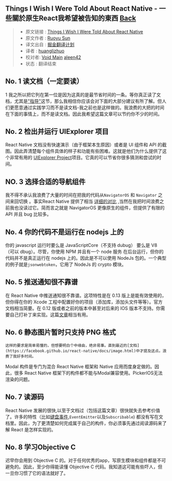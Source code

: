 ## Things I Wish I Were Told About React Native - 一些關於原生React我希望被告知的東西 [**Back**](./../translation.md)

> * 原文链接 : [Things I Wish I Were Told About React Native](http://ruoyusun.com/2015/11/01/things-i-wish-i-were-told-about-react-native.html)
> * 原文作者 : [Ruoyu Sun](https://twitter.com/insraq)
> * 译文出自 : [掘金翻译计划](https://github.com/xitu/gold-miner)
> * 译者 : [huanglizhuo](https://github.com/huanglizhuo) 
> * 校对者: [Void Main](https://github.com/void-main)  [aleen42](https://github.com/aleen42) 
> * 状态 :  翻译结束

## No. 1 读文档（一定要读）
  1   我之所以把它列在第一位是因为这真的是最节省时间的一条。等你真正读了文档，尤其是["指导"](https://facebook.github.io/react-native/docs/style.html#content)这节，那么我相信你应该会对下面的大部分建议有所了解。但人们更愿意通过实践学习而不是读文档-我之前也是这样做的。我浪费的大把的时间在下面的事情上，而不是读文档。因此我希望这篇文章可以节约你不少的时间。

## No. 2 检出并运行 UIExplorer  项目

  React Native 文档没有快速演示（由于框架本生原因）或者是 UI 组件和 API 的截图。因此弄清楚每个组件具体的样子和功能有些困难。这就是他们为什么提供了这个非常有用的 [UIExplorer Project](https://github.com/facebook/react-native/tree/master/Examples/UIExplorer)项目。它真的可以节省你很多猜测和尝试的时间。

## NO. 3 选择合适的导航组件

  我不得不承认我浪费了大量的时间在把我的代码从`NavigatorOS` 和  `Navigator` 之间来回切换 。事实React Native 提供了相当 [ 详细的对比](https://facebook.github.io/react-native/docs/navigator-comparison.html) ,当然在我把时间浪费之前我也没读过它。简而言之就是 NavigatorOS 更像原生的组件，但提供了有限的 API 并且 bug 比较多。

## No. 4 你的代码不是运行在 nodejs 上的

  你的 javascript 运行时要么是 JavaScriptCore（不支持 dubug） 要么是 V8 （可以 dbug）。尽管，你使用 NPM 并且有一个 node 服务 在后台运行，但你的代码并不是真正运行在 nodejs 上的。因此是不可以使用 NodeJs 包的。一个典型的例子就是`jsonwebtoken`，它用了 NodeJs 的 crypto 模块。

## No. 5 推送通知很不靠谱

  在 React Native 中推送通知很不靠谱。这项特性是在 0.13 版上是能有效使用的，但你得在你的 Xcode 工程中配置好你的项目（添加库，添加头文件等等）。官方文档相当简要。在 0.12 版或者之前的版本中甚至对后来的 IOS  版本不支持。你需要自己打补丁来实现。这篇[文章](https://medium.com/@DannyvanderJagt/how-to-use-push-notifications-in-react-native-41e8b14aadae#.66tv809um)相当有用。

## No. 6 静态图片暂时只支持 PNG 格式
	
	这样的要求是简单易懂的，但想要明白个中缘由，绝非易事。直到最近的[文档](https://facebook.github.io/react-native/docs/image.html)中才提及这点。浪费了我好多时间。
  
  Modal 构件是专门为混合 React Native 框架和 Native 应用而度身定做的。因此，很多 React Native 框架下的构件都不能与Modal兼容使用。PickerIOS无法渲染的问题。

## No. 7 读源码

  React Native 发展的很快,以至于文档过（包括这篇文章）很快就失去参考价值了。许多的特性（比如[键盘事件](https://github.com/facebook/react-native/blob/master/React/Base/RCTKeyboardObserver.m),`EventEmitter`以及`Subscribable`) 都没有写在文档里。因此，为了更清楚如何完成属于自己的构件，你必须事先通过阅读源码来了解 React 是怎样实现的。
## No. 8 学习Objective C

  迟早你会用到 Objective C 的。对于任何优秀的app，写原生模块和组件都是不可避免的。因此，至少你得能读懂 Objective C 代码。我知道这可能有些吓人，但一旦你习惯了它的语法就好了。

